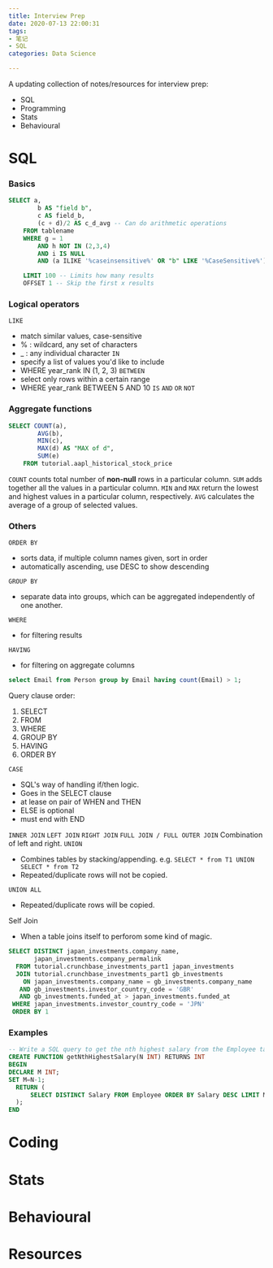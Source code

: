 ```yaml
---
title: Interview Prep
date: 2020-07-13 22:00:31
tags: 
- 笔记
- SQL
categories: Data Science

---
```


A updating collection of notes/resources for interview prep:
- SQL
- Programming
- Stats
- Behavioural
<!-- more -->

# SQL

### Basics
```sql
SELECT a,
        b AS "field b",
        c AS field_b,
        (c + d)/2 AS c_d_avg -- Can do arithmetic operations
    FROM tablename
    WHERE g = 1  
        AND h NOT IN (2,3,4)
        AND i IS NULL
        AND (a ILIKE '%caseinsensitive%' OR "b" LIKE '%CaseSensitive%')

    LIMIT 100 -- Limits how many results
    OFFSET 1 -- Skip the first x results
```

### Logical operators
`LIKE`
- match similar values, case-sensitive
- % : wildcard, any set of characters
- _ : any individual character
`IN` 
- specify a list of values you'd like to include
- WHERE year_rank IN (1, 2, 3)
`BETWEEN`
- select only rows within a certain range
- WHERE year_rank BETWEEN 5 AND 10
`IS`
`AND`
`OR`
`NOT`

### Aggregate functions

```sql
SELECT COUNT(a),
        AVG(b),
        MIN(c),
        MAX(d) AS "MAX of d",
        SUM(e)
    FROM tutorial.aapl_historical_stock_price
```
`COUNT` counts total number of **non-null** rows in a particular column.
`SUM` adds together all the values in a particular column.
`MIN` and `MAX` return the lowest and highest values in a particular column, respectively.
`AVG` calculates the average of a group of selected values.

### Others
`ORDER BY`
- sorts data, if multiple column names given, sort in order
- automatically ascending, use DESC to show descending

`GROUP BY` 
- separate data into groups, which can be aggregated independently of one another.

`WHERE`
- for filtering results

`HAVING`
- for filtering on aggregate columns
```sql 
select Email from Person group by Email having count(Email) > 1;
```

Query clause order:
1. SELECT
2. FROM
3. WHERE
4. GROUP BY
5. HAVING
6. ORDER BY

`CASE`
- SQL's way of handling if/then logic.
- Goes in the SELECT clause
- at lease on pair of WHEN and THEN
- ELSE is optional
- must end with END


`INNER JOIN`
`LEFT JOIN`
`RIGHT JOIN`
`FULL JOIN / FULL OUTER JOIN` Combination of left and right.
`UNION`
- Combines tables by stacking/appending. e.g. `SELECT * from T1 UNION SELECT * from T2`
- Repeated/duplicate rows will not be copied. 

`UNION ALL` 
- Repeated/duplicate rows will be copied. 


Self Join
- When a table joins itself to perforom some kind of magic.
```sql
SELECT DISTINCT japan_investments.company_name,
       japan_investments.company_permalink
  FROM tutorial.crunchbase_investments_part1 japan_investments
  JOIN tutorial.crunchbase_investments_part1 gb_investments
    ON japan_investments.company_name = gb_investments.company_name
   AND gb_investments.investor_country_code = 'GBR'
   AND gb_investments.funded_at > japan_investments.funded_at
 WHERE japan_investments.investor_country_code = 'JPN'
 ORDER BY 1
```
### Examples

```sql
-- Write a SQL query to get the nth highest salary from the Employee table.
CREATE FUNCTION getNthHighestSalary(N INT) RETURNS INT
BEGIN
DECLARE M INT;
SET M=N-1;
  RETURN (
      SELECT DISTINCT Salary FROM Employee ORDER BY Salary DESC LIMIT M, 1
  );
END
```
# Coding

# Stats

# Behavioural

# Resources

<!-- SQL: https://mode.com/sql-tutorial/intro-to-advanced-sql/ -->

